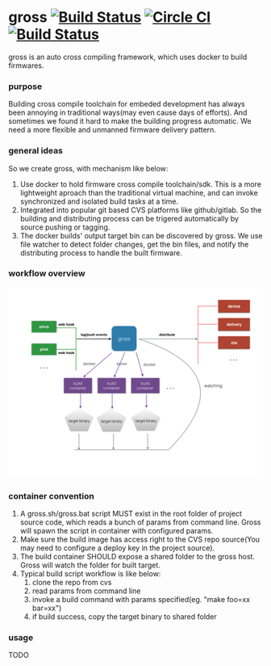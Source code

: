 # gross  [![Build Status](https://drone.io/github.com/PandoCloud/gross/status.png)](https://drone.io/github.com/PandoCloud/gross/latest) [![Circle CI](https://circleci.com/gh/PandoCloud/gross/tree/master.svg?style=svg)](https://circleci.com/gh/PandoCloud/gross/tree/master) [![Build Status](https://travis-ci.org/PandoCloud/gross.svg)](https://travis-ci.org/PandoCloud/gross)
gross is an auto cross compiling framework, which uses docker to build firmwares.

### purpose
Building cross compile toolchain for embeded development has always been annoying in traditional ways(may even cause days of efforts). And sometimes we found it hard to make the building progress automatic. We need a more flexible and unmanned firmware delivery pattern. 

### general ideas
So we create gross, with mechanism like below:

1. Use docker to hold firmware cross compile toolchain/sdk. This is a more lightweight aproach than the traditional virtual machine, and can invoke synchronized and isolated build tasks at a time.
2. Integrated into popular git based CVS platforms like github/gitlab. So the building and distributing process can be trigered automatically by source pushing or tagging.
3. The docker builds' output target bin can be discovered by gross. We use file watcher to detect folder changes, get the bin files, and notify the distributing process to handle the built firmware. 

### workflow overview
![](doc/arch.png)

### container convention
1. A gross.sh/gross.bat script MUST exist in the root folder of project source code, which reads a bunch of params from command line. Gross will spawn the script in container with configured params.
2. Make sure the build image has access right to the CVS repo source(You may need to configure a deploy key in the project source).
3. The build container SHOULD expose a shared folder to the gross host. Gross will watch the folder for built target.
4. Typical build script workflow is like below:
	1. clone the repo from cvs
	2. read params from command line
	3. invoke a build command with params specified(eg. "make foo=xx bar=xx")
	4. if build success, copy the target binary to shared folder
	
### usage
TODO
